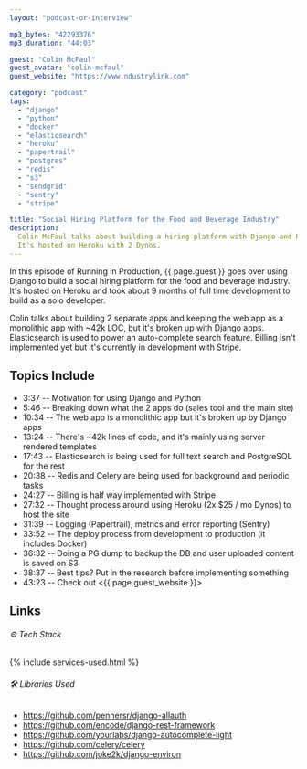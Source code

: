 ```yaml
---
layout: "podcast-or-interview"

mp3_bytes: "42293376"
mp3_duration: "44:03"

guest: "Colin McFaul"
guest_avatar: "colin-mcfaul"
guest_website: "https://www.ndustrylink.com"

category: "podcast"
tags:
  - "django"
  - "python"
  - "docker"
  - "elasticsearch"
  - "heroku"
  - "papertrail"
  - "postgres"
  - "redis"
  - "s3"
  - "sendgrid"
  - "sentry"
  - "stripe"

title: "Social Hiring Platform for the Food and Beverage Industry"
description:
  Colin McFaul talks about building a hiring platform with Django and Python.
  It's hosted on Heroku with 2 Dynos.
---
```


In this episode of Running in Production, {{ page.guest }} goes over using
Django to build a social hiring platform for the food and beverage industry.
It's hosted on Heroku and took about 9 months of full time development to
build as a solo developer.

Colin talks about building 2 separate apps and keeping the web app as a
monolithic app with ~42k LOC, but it's broken up with Django apps.
Elasticsearch is used to power an auto-complete search feature. Billing isn't
implemented yet but it's currently in development with Stripe.

## Topics Include

- 3:37 -- Motivation for using Django and Python
- 5:46 -- Breaking down what the 2 apps do (sales tool and the main site)
- 10:34 -- The web app is a monolithic app but it's broken up by Django apps
- 13:24 -- There's ~42k lines of code, and it's mainly using server rendered templates
- 17:43 -- Elasticsearch is being used for full text search and PostgreSQL for the rest
- 20:38 -- Redis and Celery are being used for background and periodic tasks
- 24:27 -- Billing is half way implemented with Stripe
- 27:32 -- Thought process around using Heroku (2x $25 / mo Dynos) to host the site
- 31:39 -- Logging (Papertrail), metrics and error reporting (Sentry)
- 33:52 -- The deploy process from development to production (it includes Docker)
- 36:32 -- Doing a PG dump to backup the DB and user uploaded content is saved on S3
- 38:37 -- Best tips? Put in the research before implementing something
- 43:23 -- Check out <{{ page.guest_website }}>

## Links

###### ⚙️ Tech Stack

{% include services-used.html %}

###### 🛠 Libraries Used

- <https://github.com/pennersr/django-allauth>
- <https://github.com/encode/django-rest-framework>
- <https://github.com/yourlabs/django-autocomplete-light>
- <https://github.com/celery/celery>
- <https://github.com/joke2k/django-environ>

